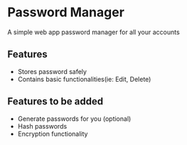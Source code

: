# Password Manager

A simple web app password manager for all your accounts

## Features

- Stores password safely
- Contains basic functionalities(ie: Edit, Delete)

## Features to be added

- Generate passwords for you (optional)
- Hash passwords
- Encryption functionality
